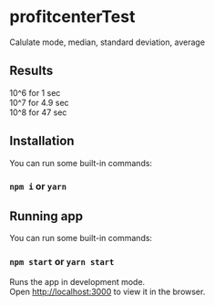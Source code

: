 # profitcenterTest

Calulate mode, median, standard deviation, average

## Results
10^6 for 1 sec<br>
10^7 for 4.9 sec<br>
10^8 for 47 sec<br>
 
## Installation
 You can run some built-in commands:
 
 ### `npm i` or `yarn`  
  

## Running app
You can run some built-in commands:

### `npm start` or `yarn start`

Runs the app in development mode.<br>
Open [http://localhost:3000](http://localhost:3000) to view it in the browser.
